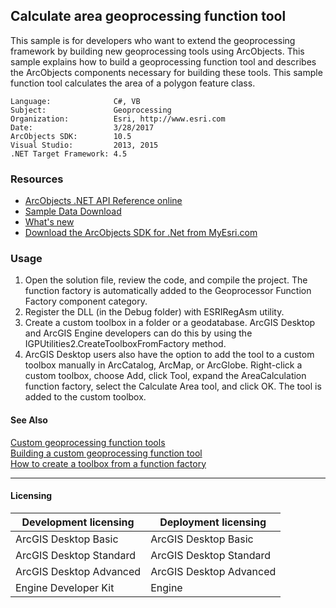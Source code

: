 ## Calculate area geoprocessing function tool

This sample is for developers who want to extend the geoprocessing framework by building new geoprocessing tools using ArcObjects. This sample explains how to build a geoprocessing function tool and describes the ArcObjects components necessary for building these tools. This sample function tool calculates the area of a polygon feature class.  


<!-- TODO: Fill this section below with metadata about this sample-->
```
Language:              C#, VB
Subject:               Geoprocessing
Organization:          Esri, http://www.esri.com
Date:                  3/28/2017
ArcObjects SDK:        10.5
Visual Studio:         2013, 2015
.NET Target Framework: 4.5
```

### Resources

* [ArcObjects .NET API Reference online](http://desktop.arcgis.com/en/arcobjects/latest/net/webframe.htm)  
* [Sample Data Download](../../releases)  
* [What's new](http://desktop.arcgis.com/en/arcobjects/latest/net/webframe.htm#05247c04-bfd9-4e36-ae09-bc6e833c3b14.htm)  
* [Download the ArcObjects SDK for .Net from MyEsri.com](https://my.esri.com/)  

### Usage
1. Open the solution file, review the code, and compile the project. The function factory is automatically added to the Geoprocessor Function Factory component category.  
1. Register the DLL (in the Debug folder) with ESRIRegAsm utility.   
1. Create a custom toolbox in a folder or a geodatabase. ArcGIS Desktop and ArcGIS Engine developers can do this by using the IGPUtilities2.CreateToolboxFromFactory method.  
1. ArcGIS Desktop users also have the option to add the tool to a custom toolbox manually in ArcCatalog, ArcMap, or ArcGlobe. Right-click a custom toolbox, choose Add, click Tool, expand the AreaCalculation function factory, select the Calculate Area tool, and click OK. The tool is added to the custom toolbox.  







#### See Also  
[Custom geoprocessing function tools](http://desktop.arcgis.com/search/?q=Custom%20geoprocessing%20function%20tools&p=0&language=en&product=arcobjects-sdk-dotnet&version=&n=15&collection=help)  
[Building a custom geoprocessing function tool](http://desktop.arcgis.com/search/?q=Building%20a%20custom%20geoprocessing%20function%20tool&p=0&language=en&product=arcobjects-sdk-dotnet&version=&n=15&collection=help)  
[How to create a toolbox from a function factory](http://desktop.arcgis.com/search/?q=How%20to%20create%20a%20toolbox%20from%20a%20function%20factory&p=0&language=en&product=arcobjects-sdk-dotnet&version=&n=15&collection=help)  


---------------------------------

#### Licensing  
| Development licensing | Deployment licensing | 
| ------------- | ------------- | 
| ArcGIS Desktop Basic | ArcGIS Desktop Basic |  
| ArcGIS Desktop Standard | ArcGIS Desktop Standard |  
| ArcGIS Desktop Advanced | ArcGIS Desktop Advanced |  
| Engine Developer Kit | Engine |  


